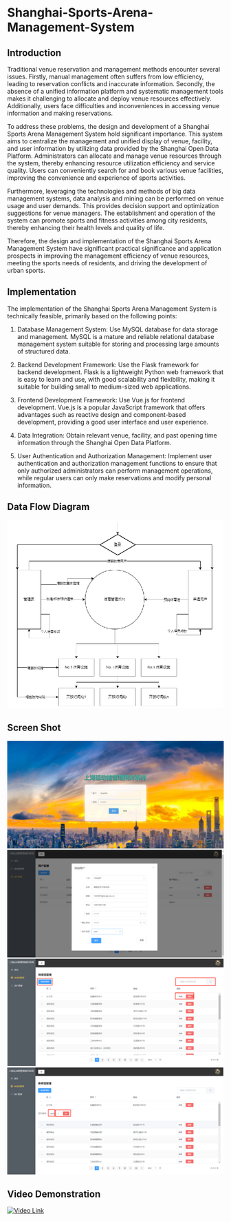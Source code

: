 # Shanghai-Sports-Arena-Management-System
## Introduction
Traditional venue reservation and management methods encounter several issues. Firstly, manual management often suffers from low efficiency, leading to reservation conflicts and inaccurate information. Secondly, the absence of a unified information platform and systematic management tools makes it challenging to allocate and deploy venue resources effectively. Additionally, users face difficulties and inconveniences in accessing venue information and making reservations.

To address these problems, the design and development of a Shanghai Sports Arena Management System hold significant importance. This system aims to centralize the management and unified display of venue, facility, and user information by utilizing data provided by the Shanghai Open Data Platform. Administrators can allocate and manage venue resources through the system, thereby enhancing resource utilization efficiency and service quality. Users can conveniently search for and book various venue facilities, improving the convenience and experience of sports activities.

Furthermore, leveraging the technologies and methods of big data management systems, data analysis and mining can be performed on venue usage and user demands. This provides decision support and optimization suggestions for venue managers. The establishment and operation of the system can promote sports and fitness activities among city residents, thereby enhancing their health levels and quality of life.

Therefore, the design and implementation of the Shanghai Sports Arena Management System have significant practical significance and application prospects in improving the management efficiency of venue resources, meeting the sports needs of residents, and driving the development of urban sports.

## Implementation
The implementation of the Shanghai Sports Arena Management System is technically feasible, primarily based on the following points:

1. Database Management System: Use MySQL database for data storage and management. MySQL is a mature and reliable relational database management system suitable for storing and processing large amounts of structured data.

2. Backend Development Framework: Use the Flask framework for backend development. Flask is a lightweight Python web framework that is easy to learn and use, with good scalability and flexibility, making it suitable for building small to medium-sized web applications.

3. Frontend Development Framework: Use Vue.js for frontend development. Vue.js is a popular JavaScript framework that offers advantages such as reactive design and component-based development, providing a good user interface and user experience.

4. Data Integration: Obtain relevant venue, facility, and past opening time information through the Shanghai Open Data Platform.

5. User Authentication and Authorization Management: Implement user authentication and authorization management functions to ensure that only authorized administrators can perform management operations, while regular users can only make reservations and modify personal information.

## Data Flow Diagram
![data flow](assets/DataFlow.png)

## Screen Shot
![login](assets/login.png)
![add](assets/add.png)
![edit](assets/edit.png)
![more](assets/more.png)

## Video Demonstration
[![Video Link](https://img.youtube.com/vi/xBLYpWMxy5w/0.jpg)](https://www.youtube.com/watch?v=xBLYpWMxy5w)
